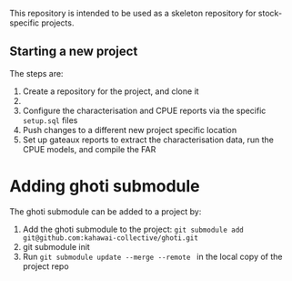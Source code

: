 This repository is intended to be used as a skeleton repository for stock-specific projects.

## Starting a new project

The steps are:

1. Create a repository for the project, and clone it
2. 
2. Configure the characterisation and CPUE reports via the specific `setup.sql` files
3. Push changes to a different new project specific location
4. Set up gateaux reports to extract the characterisation data, run the CPUE models, and compile the FAR

# Adding ghoti submodule

The ghoti submodule can be added to a project by:

1. Add the ghoti submodule to the project: `git submodule add git@github.com:kahawai-collective/ghoti.git`
2. git submodule init
3.  Run ```git submodule update --merge --remote ``` in the local copy of the project repo
